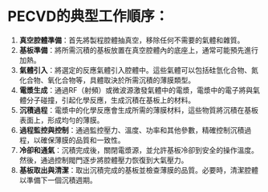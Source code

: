 # PECVD的典型工作順序：

1. **真空腔體準備**：首先將製程腔體抽真空，移除任何不需要的氣體和雜質。
2. **基板準備**：將所需沉積的基板放置在真空腔體內的底座上，通常可能預先進行加熱。
3. **氣體引入**：將選定的反應氣體引入腔體中。這些氣體可以包括硅氫化合物、氮化合物、氧化合物等，具體取決於所需沉積的薄膜類型。
4. **電漿生成**：通過RF（射頻）或微波源激發氣體中的電漿，電漿中的電子將與氣體分子碰撞，引起化學反應，生成沉積在基板上的材料。
5. **沉積過程**：電漿中的化學反應會生成所需的薄膜材料，這些物質將沉積在基板表面上，形成均勻的薄膜。
6. **過程監控與控制**：通過監控壓力、溫度、功率和其他參數，精確控制沉積過程，以確保薄膜的品質和一致性。
7. **冷卻和通氣**：沉積完成後，關閉電漿源，並允許基板冷卻到安全的操作溫度。然後，通過控制閥門逐步將腔體壓力恢復到大氣壓力。
8. **基板取出與清潔**：取出沉積完成的基板並檢查薄膜的品質。必要時，清潔腔體以準備下一個沉積週期。
